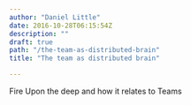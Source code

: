 ```yaml
---
author: "Daniel Little"
date: 2016-10-28T06:15:54Z
description: ""
draft: true
path: "/the-team-as-distributed-brain"
title: "The team as distributed brain"

---
```


Fire Upon the deep and how it relates to Teams